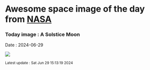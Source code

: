 
# Awesome space image of the day from [NASA](https://api.nasa.gov/)

### Today image : A Solstice Moon
Date : 2024-06-29

![](https://apod.nasa.gov/apod/image/2406/SolsMoon2024c1024.jpg)

<small>Latest update : Sat Jun 29 15:13:19 2024</small>
        